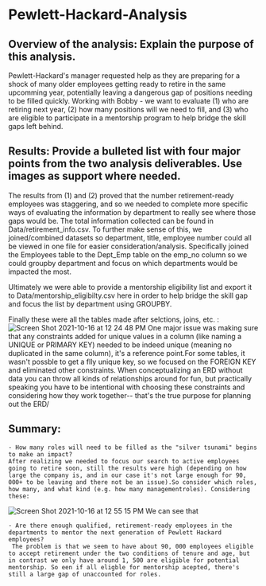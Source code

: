 # Pewlett-Hackard-Analysis

## Overview of the analysis: Explain the purpose of this analysis.

Pewlett-Hackard's manager requested help as they are preparing for a shock of many older employees getting ready to retire in the same upcomming year, potentially leaving a dangerous gap of positions needing to be filled quickly. Working with Bobby - we want to evaluate (1) who are retiring next year, (2) how many positions will we need to fill, and (3) who are eligible to participate in a mentorship program to help bridge the skill gaps left behind. 


## Results: Provide a bulleted list with four major points from the two analysis deliverables. Use images as support where needed.
The results from (1) and (2) proved that the number retirement-ready employees was staggering, and so we needed to complete more specific ways of evaluating the information by department to really see where those gaps would be. The total information collected can be found in Data/retirement_info.csv. To further make sense of this, we joined/combined datasets so department, title, employee number could all be viewed in one file for easier consideration/analysis. Specifically joined the Employees table to the Dept_Emp table on the emp_no column so we could groupby department and focus on which departments would be impacted the most.

Ultimately we were able to provide a mentorship eligibility list and export it to Data/mentorship_eligibilty.csv here in order to help bridge the skill gap and focus the list by department using GROUPBY.

Finally these were all the tables made after selctions, joins, etc. : 
![Screen Shot 2021-10-16 at 12 24 48 PM](https://user-images.githubusercontent.com/82982952/137594937-313be7b6-ebeb-46d1-aedf-616c1716ddf5.png)
One major issue was making sure that any constraints added for unique values in a column (like naming a UNIQUE or PRIMARY KEY) needed to be indeed unique (meaning no duplicated in the same column), it's a reference point.For some tables, it wasn't possble to get a flly unique key, so we focused on the FOREIGN KEY and eliminated other constraints. When conceptualizing an ERD without data you can throw all kinds of relationships around for fun, but practically speaking you have to be intentional with choosing these constraints and considering how they work together-- that's the true purpose for planning out the ERD/


## Summary: 
    - How many roles will need to be filled as the "silver tsunami" begins to make an impact?
    After realizing we needed to focus our search to active employees going to retire soon, still the results were high (depending on how large the company is, and in our case it's not large enough for 90, 000+ to be leaving and there not be an issue).So consider which roles, how many, and what kind (e.g. how many managementroles). Considering these:   
![Screen Shot 2021-10-16 at 12 55 15 PM](https://user-images.githubusercontent.com/82982952/137595838-468ff934-d1d4-4def-936e-2621b83ffb37.png)
We can see that 
    
    - Are there enough qualified, retirement-ready employees in the departments to mentor the next generation of Pewlett Hackard employees?
     The problem is that we seem to have about 90, 000 employees eligible to accept retirement under the two conditions of tenure and age, but in contrast we only have around 1, 500 are eligible for potential mentorship. So een if all eligble for mentorship acepted, there's still a large gap of unaccounted for roles. 
